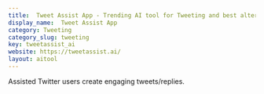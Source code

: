 ```yaml
---
title:  Tweet Assist App - Trending AI tool for Tweeting and best alternatives
display_name:  Tweet Assist App
category: Tweeting
category_slug: tweeting
key: tweetassist_ai
website: https://tweetassist.ai/
layout: aitool
---
```


Assisted Twitter users create engaging tweets/replies.
